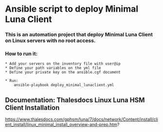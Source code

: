 # Ansible script to deploy Minimal Luna Client

### This is an automation project that deploy Minimal Luna Client on Linux servers with no root access. 

### How to run it:
	* Add your servers on the inventory file with user@ip
	* Define your path variables on the yml file
	* Define your private key on the ansible.cgf document 

	* Run:
		ansible-playbook deploy_minimal_lunaclient.yml


## Documentation: Thalesdocs Linux Luna HSM Client Installation

https://www.thalesdocs.com/gphsm/luna/7/docs/network/Content/install/client_install/linux_minimal_install_overview-and-prep.htm?

